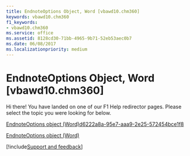 ```yaml
---
title: EndnoteOptions Object, Word [vbawd10.chm360]
keywords: vbawd10.chm360
f1_keywords:
- vbawd10.chm360
ms.service: office
ms.assetid: 8128cd30-71bb-4965-9b71-52eb53aec0b7
ms.date: 06/08/2017
ms.localizationpriority: medium
---
```



# EndnoteOptions Object, Word [vbawd10.chm360]

Hi there! You have landed on one of our F1 Help redirector pages. Please select the topic you were looking for below.

[EndnoteOptions object (Word)d6222a8a-95e7-aaa9-2e25-572454bce1f8](https://msdn.microsoft.com/library/d6222a8a-95e7-aaa9-2e25-572454bce1f8%28Office.15%29.aspx)

[EndnoteOptions object (Word)](https://msdn.microsoft.com/library/b63cf439-2297-fec9-ba36-66ad3f43dcbc%28Office.15%29.aspx)

[!include[Support and feedback](~/includes/feedback-boilerplate.md)]